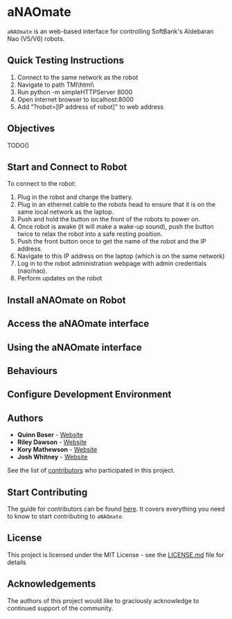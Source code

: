 # aNAOmate

`aNAOmate` is an web-based interface for controlling SoftBank's Aldebaran Nao (V5/V6) robots.

## Quick Testing Instructions

1. Connect to the same network as the robot
2. Navigate to path TMI\html\
3. Run python -m simpleHTTPServer 8000
4. Open internet browser to localhost:8000
5. Add "?robot=[IP address of robot]" to web address

## Objectives

TODO()


## Start and Connect to Robot

To connect to the robot:

1. Plug in the robot and charge the battery.
2. Plug in an ethernet cable to the robots head to ensure that it is on the same local network as the laptop.
3. Push and hold the button on the front of the robots to power on.
4. Once robot is awake (it will make a wake-up sound), push the button twice to relax the robot into a safe resting position.
5. Push the front button once to get the name of the robot and the IP address.
6. Navigate to this IP address on the laptop (which is on the same network)
7. Log in to the robot administration webpage with admin credentials (nao/nao).
8. Perform updates on the robot

## Install aNAOmate on Robot

## Access the aNAOmate interface

## Using the aNAOmate interface

## Behaviours

## Configure Development Environment

## Authors

* **Quinn Boser** - [Website](#)
* **Riley Dawson** - [Website](#)
* **Kory Mathewson** - [Website](https://korymathewson.com)
* **Josh Whitney** - [Website](#)

See the list of [contributors](https://github.com/QuinnyB/aNAOmate/contributors) who participated in this project.

## Start Contributing
The guide for contributors can be found [here](https://github.com/QuinnyB/aNAOmate/blob/master/CONTRIBUTING.md). It covers everything you need to know to start contributing to `aNAOmate`.

## License

This project is licensed under the MIT License - see the [LICENSE.md](LICENSE) file for details

## Acknowledgements

The authors of this project would like to graciously acknowledge to continued support of the community.
